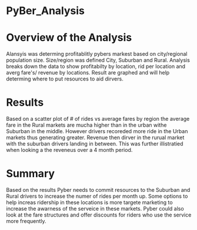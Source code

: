 # PyBer_Analysis
# Overview of the Analysis 
Alansyis was determing profitablitly pybers markest based on city/regional population size. Size/region was defined  City, Suburban and Rural. Analysis breaks down the data to show profitabilty by location, rid per location and averg fare's/ revenue by locations. Result are graphed and will help determing where to put resources to aid dirvers. 
# Results
Based on a scatter plot of # of rides vs average fares by region the average fare in the Rural markets are mucha higher than in the urban withe Suburban in the middle. However drivers recoreded more ride in the Urban markets thus generating greater. Revenue then dirver in the rurual market with the suburban drivers landing in between. This was further illistratied when looking a the reveneus over a 4 month period.  
# Summary 
Based on the results Pyber needs to commit resources to the Suburban and Rural drivers to increase the numer of rides per month up. Some options to help increas ridership in these locations is more targete marketing to increase the awarness of the serveice in these markets. Pyber could also look at the fare structures and offer discounts for riders who use the service more frequently. 
